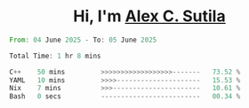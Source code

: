 <h1 align="center">Hi, I'm <a href="https://github.com/alexsutila" target="blank">Alex C. Sutila</a></h1>

<!--START_SECTION:waka-->

```rust
From: 04 June 2025 - To: 05 June 2025

Total Time: 1 hr 8 mins

C++    50 mins         >>>>>>>>>>>>>>>>>>-------   73.52 %
YAML   10 mins         >>>>---------------------   15.53 %
Nix    7 mins          >>>----------------------   10.61 %
Bash   0 secs          -------------------------   00.34 %
```

<!--END_SECTION:waka-->
